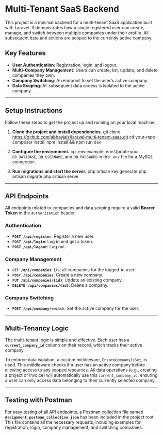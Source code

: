 # Multi-Tenant SaaS Backend

This project is a minimal backend for a multi-tenant SaaS application built with Laravel. It demonstrates how a single registered user can create, manage, and switch between multiple companies under their profile. All subsequent data and actions are scoped to the currently active company.

## Key Features

-   **User Authentication**: Registration, login, and logout.
-   **Multi-Company Management**: Users can create, list, update, and delete companies they own.
-   **Company Switching**: An endpoint to set the user's active company.
-   **Data Scoping**: All subsequent data access is isolated to the active company.

---

## Setup Instructions

Follow these steps to get the project up and running on your local machine.

1.  **Clone the project and install dependencies.**
    git clone https://github.com/abhayjais/laravel-multi-tenant-saas.git
    cd your-repo
    composer install
    npm install && npm run dev

2.  **Configure the environment.**
    cp .env.example .env
    Update your `DB_DATABASE`, `DB_USERNAME`, and `DB_PASSWORD` in the `.env` file for a MySQL connection.

3.  **Run migrations and start the server.**
    php artisan key:generate
    php artisan migrate
    php artisan serve

---

## API Endpoints

All endpoints related to companies and data scoping require a valid **Bearer Token** in the `Authorization` header.

### Authentication
-   **`POST /api/register`**: Register a new user.
-   **`POST /api/login`**: Log in and get a token.
-   **`POST /api/logout`**: Log out.

### Company Management
-   **`GET /api/companies`**: List all companies for the logged-in user.
-   **`POST /api/companies`**: Create a new company.
-   **`PUT /api/companies/{id}`**: Update an existing company.
-   **`DELETE /api/companies/{id}`**: Delete a company.

### Company Switching
-   **`POST /api/company/switch`**: Set the active company for the user.

---

## Multi-Tenancy Logic

The multi-tenant logic is simple and effective. Each user has a **`current_company_id`** column on their record, which tracks their active company.

To enforce data isolation, a custom middleware, `EnsureCompanyIsSet`, is used. This middleware checks if a user has an active company before allowing access to any scoped resources. All data operations (e.g., creating a project or invoice) will automatically use this `current_company_id`, ensuring a user can only access data belonging to their currently selected company.

---

## Testing with Postman

For easy testing of all API endpoints, a Postman collection file named **`Assignment.postman_collection.json`** has been included in the project root. This file contains all the necessary requests, including examples for registration, login, company management, and switching companies.